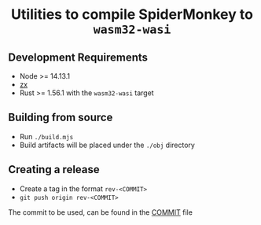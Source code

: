 <div align="center">
  <h1>Utilities to compile SpiderMonkey to <code>wasm32-wasi</code></h1>
</div>

## Development Requirements

- Node >= 14.13.1
- [zx](https://github.com/google/zx)
- Rust >= 1.56.1 with the `wasm32-wasi` target


## Building from source

- Run `./build.mjs` 
- Build artifacts will be placed under the `./obj` directory

## Creating a release
 
 - Create a tag in the format `rev-<COMMIT>`
 - `git push origin rev-<COMMIT>`

The commit to be used, can be found in the [COMMIT](./COMMIT) file

